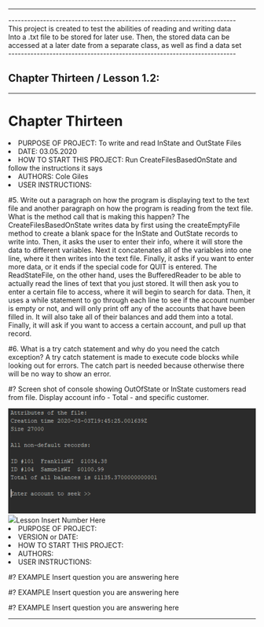 <hr>
<p>
------------------------------------------------------------------------<br>
This project is created to test the abilities of reading and writing data <br>
Into a .txt file to be stored for later use. Then, the stored data can be <br>
accessed at a later date from a separate class, as well as find a data set<br>
------------------------------------------------------------------------</p>

<h2>Chapter Thirteen / Lesson 1.2:</h2>
<hr>

# Chapter Thirteen
<li>PURPOSE OF PROJECT: To write and read InState and OutState Files                          </li>
<li>DATE: 03.05.2020                                                                          </li>
<li>HOW TO START THIS PROJECT: Run CreateFilesBasedOnState and follow the instructions it says</li>
<li>AUTHORS: Cole Giles                                                                       </li>
<li>USER INSTRUCTIONS:                                                                        </li>

<p>#5. Write out a paragraph on how the program is displaying text to the text file and another paragraph on how the program is reading from the text file. What is the method call that is making this happen?
            The CreateFilesBasedOnState writes data by first using the createEmptyFile method to create a blank space for the InState and OutState records to write into.
        Then, it asks the user to enter their info, where it will store the data to different variables. Next it concatenates all of the variables into one line,
        where it then writes into the text file. Finally, it asks if you want to enter more data, or it ends if the special code for QUIT is entered.
            The ReadStateFile, on the other hand, uses the BufferedReader to be able to actually read the lines of text that you just stored. It will then ask you to
        enter a certain file to access, where it will begin to search for data. Then, it uses a while statement to go through each line to see if the account number
        is empty or not, and will only print off any of the accounts that have been filled in. It will also take all of their balances and add them into a total.
        Finally, it will ask if you want to access a certain account, and pull up that record.</p>
<p>#6. What is a try catch statement and why do you need the catch exception?
        A try catch statement is made to execute code blocks while looking out for errors. The catch part is needed because otherwise there will be no way to show an error.</p>
<p>#?  Screen shot of console showing OutOfState or InState customers read from file. Display account info - Total - and specific customer.</p>
<img src="InState.PNG">
<img src="OutState.PNG>

<hr>
<p>
------------------------------------------------------------------------<br>
This is the project README file. Here, you should describe your project.<br>
Tell the reader (someone who does not know anything about this project)<br>
all he/she needs to know. The comments should usually include at least:<br>
------------------------------------------------------------------------</p>

# Lesson Insert Number Here
<li>PURPOSE OF PROJECT:                              </li>
<li>VERSION or DATE:                                 </li>
<li>HOW TO START THIS PROJECT:                       </li>
<li>AUTHORS:                                         </li>
<li>USER INSTRUCTIONS:                               </li>

<p>#?  EXAMPLE Insert question you are answering here </p>
<p>#?  EXAMPLE Insert question you are answering here </p>
<p>#?  EXAMPLE Insert question you are answering here </p>
<hr>
<p>
